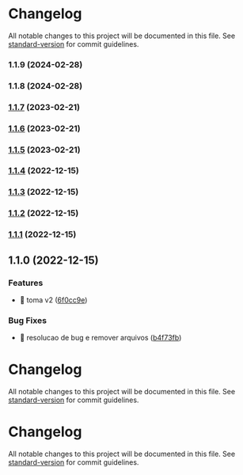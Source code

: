 # Changelog

All notable changes to this project will be documented in this file. See [standard-version](https://github.com/conventional-changelog/standard-version) for commit guidelines.

### 1.1.9 (2024-02-28)

### 1.1.8 (2024-02-28)

### [1.1.7](https://github.com/T-Terra/nlw_nodejs/compare/v1.1.6...v1.1.7) (2023-02-21)

### [1.1.6](https://github.com/T-Terra/nlw_nodejs/compare/v1.1.5...v1.1.6) (2023-02-21)

### [1.1.5](https://github.com/T-Terra/nlw_nodejs/compare/v1.1.4...v1.1.5) (2023-02-21)

### [1.1.4](https://github.com/T-Terra/nlw_nodejs/compare/v1.1.3...v1.1.4) (2022-12-15)

### [1.1.3](https://github.com/T-Terra/nlw_nodejs/compare/v1.1.2...v1.1.3) (2022-12-15)

### [1.1.2](https://github.com/T-Terra/nlw_nodejs/compare/v1.1.1...v1.1.2) (2022-12-15)

### [1.1.1](https://github.com/T-Terra/nlw_nodejs/compare/v1.1.0...v1.1.1) (2022-12-15)

## 1.1.0 (2022-12-15)


### Features

* 🎸 toma v2 ([6f0cc9e](https://github.com/T-Terra/nlw_nodejs/commit/6f0cc9ec87e5f976eea685b01b5eaf38ef76d4e2))


### Bug Fixes

* 🐛 resolucao de bug e remover arquivos ([b4f73fb](https://github.com/T-Terra/nlw_nodejs/commit/b4f73fb51de60751a9beff481524daf44003f95b))

# Changelog

All notable changes to this project will be documented in this file. See [standard-version](https://github.com/conventional-changelog/standard-version) for commit guidelines.


# Changelog

All notable changes to this project will be documented in this file. See [standard-version](https://github.com/conventional-changelog/standard-version) for commit guidelines.
